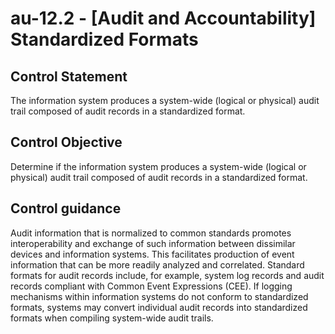 # au-12.2 - \[Audit and Accountability\] Standardized Formats

## Control Statement

The information system produces a system-wide (logical or physical) audit trail composed of audit records in a standardized format.

## Control Objective

Determine if the information system produces a system-wide (logical or physical) audit trail composed of audit records in a standardized format.

## Control guidance

Audit information that is normalized to common standards promotes interoperability and exchange of such information between dissimilar devices and information systems. This facilitates production of event information that can be more readily analyzed and correlated. Standard formats for audit records include, for example, system log records and audit records compliant with Common Event Expressions (CEE). If logging mechanisms within information systems do not conform to standardized formats, systems may convert individual audit records into standardized formats when compiling system-wide audit trails.
